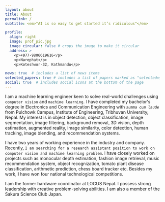 ```yaml
---
layout: about
title: About
permalink: /
subtitle: <em>"AI is so easy to get started it’s ridiculous"</em>

profile:
  align: right
  image: prof_pic.jpg
  image_circular: false # crops the image to make it circular
  address: >
    <p>+977-9806619616</p>
    <p>Narephat</p>
    <p>Koteshwor-32, Kathmandu</p>

news: true  # includes a list of news items
selected_papers: true # includes a list of papers marked as "selected={true}"
social: true  # includes social icons at the bottom of the page
---
```


I am a machine learning engineer keen to solve real-world challenges using `computer vision` and `machine learning`. I have completed my bachelor's degree in Electronics and Communication Engineering with <i>`summa cum laude`</i> from Pulchowk Campus, Institute of Engineering, Tribhuvan University, Nepal. My interest is in object detection, object classification, image segmentation, image filtering, background removal, 3D vision, depth estimation, augmented reality, image similarity, color detection, human tracking, image blending, and recommendation systems.

I have two years of working experience in the industry and company. Recently, `I am searching for a research assistant position to work on  computer vision and machine learning problem`. I have closely worked on projects such as monocular depth estimation, fashion image retrieval, music recommendation system, object recognization, tomato plant disease classification, arithmetic prediction, chess board tracker etc. Besides my work, I have won four national technological competitions.

I am the former hardware coordinator at LOCUS Nepal. I possess strong leadership with creative problem-solving abilities. I am also a member of the Sakura Science Club Japan.

